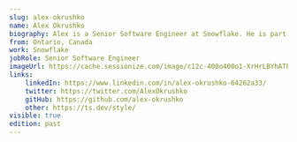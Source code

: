 ```yaml
---
slug: alex-okrushko
name: Alex Okrushko
biography: Alex is a Senior Software Engineer at Snowflake. He is part of the NgRx team, GDE in Angular, Angular Toronto organizer, and co-organizer of the official Angular Discord. In his free time, he loves to learn & share knowledge, provides NgRx workshops and helps with ts.dev/style - the TypeScript style guide.
from: Ontario, Canada 
work: Snowflake
jobRole: Senior Software Engineer
imageUrl: https://cache.sessionize.com/image/c12c-400o400o1-XrHrLBYhATPDLhuiSrEpXe.jpeg
links:
    linkedIn: https://www.linkedin.com/in/alex-okrushko-64262a33/
    twitter: https://twitter.com/AlexOkrushko
    gitHub: https://github.com/alex-okrushko
    other: https://ts.dev/style/
visible: true
edition: past
---
```

